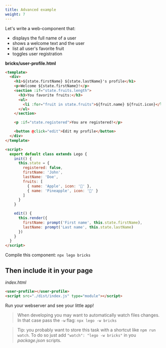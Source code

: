 ```yaml
---
title: Advanced example
weight: 7
---
```


Let's write a web-component that:

- displays the full name of a user
- shows a welcome text and the user
- list all user's favorite fruit
- toggles user registration

**bricks/user-profile.html**

```html
<template>
  <div>
    <h1>${state.firstName} ${state.lastName}'s profile</h1>
    <p>Welcome ${state.firstName}!</p>
    <section :if="state.fruits.length">
      <h3>You favorite fruits:</h3>
      <ul>
        <li :for="fruit in state.fruits">${fruit.name} ${fruit.icon}</li>
      </ul>
    </section>

    <p :if="state.registered">You are registered!</p>

    <button @click="edit">Edit my profile</button>
  </div>
</template>

<script>
  export default class extends Lego {
    init() {
      this.state = {
        registered: false,
        firstName: 'John',
        lastName: 'Doe',
        fruits: [
          { name: 'Apple', icon: '🍎' },
          { name: 'Pineapple', icon: '🍍' }
        ]
      }
    }

    edit() {
      this.render({
        firstName: prompt('First name', this.state.firstName),
        lastName: prompt('Last name', this.state.lastName)
      })
    }
  }
</script>
```

Compile this component: `npx lego bricks`

## Then include it in your page

_index.html_

```html
<user-profile></user-profile>
<script src="./dist/index.js" type="module"></script>
```

Run your webserver and see your little app!

> When developing you may want to automatically watch files changes.
> In that case pass the `-w` flag: `npx lego -w bricks`

> Tip: you probably want to store this task with a shortcut like `npm run watch`.
> To do so just add `"watch": "lego -w bricks"` in you _package.json_ scripts.
